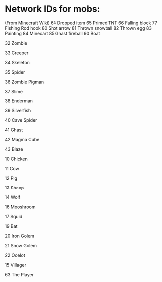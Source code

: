 <h1> Network IDs for mobs: </h1>
(From Minecraft Wiki)
64	Dropped item
65	Primed TNT
66	Falling block
77	Fishing Rod hook
80	Shot arrow
81	Thrown snowball
82	Thrown egg
83	Painting
84	Minecart
85	Ghast fireball
90	Boat


32	Zombie

33	Creeper

34	Skeleton

35	Spider

36	Zombie Pigman

37	Slime

38	Enderman

39	Silverfish

40	Cave Spider

41	Ghast

42	Magma Cube

43	Blaze

10	Chicken

11	Cow

12	Pig

13	Sheep

14	Wolf

16	Mooshroom

17	Squid

19	Bat

20	Iron Golem

21	Snow Golem

22	Ocelot

15	Villager

63 The Player

